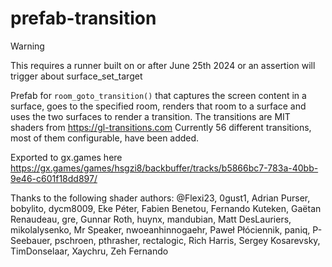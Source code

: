 # prefab-transition

> [!WARNING]
> This requires a runner built on or after June 25th 2024 or an assertion will trigger about surface_set_target

Prefab for `room_goto_transition()` that captures the screen content in a surface, goes to the specified room, renders that room to a surface and uses the two surfaces to render a transition.
The transitions are MIT shaders from https://gl-transitions.com
Currently 56 different transitions, most of them configurable, have been added.

Exported to gx.games here https://gx.games/games/hsgzi8/backbuffer/tracks/b5866bc7-783a-40bb-9e46-c601f18dd897/

Thanks to the following shader authors: @Flexi23, 0gust1, Adrian Purser, bobylito, dycm8009, Eke Péter, Fabien Benetou, Fernando Kuteken, Gaëtan Renaudeau, gre, Gunnar Roth, huynx, mandubian, Matt DesLauriers, mikolalysenko, Mr Speaker, nwoeanhinnogaehr, Paweł Płóciennik, paniq, P-Seebauer, pschroen, pthrasher, rectalogic, Rich Harris, Sergey Kosarevsky, TimDonselaar, Xaychru, Zeh Fernando

